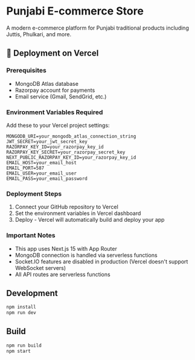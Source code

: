 # Punjabi E-commerce Store

A modern e-commerce platform for Punjabi traditional products including Juttis, Phulkari, and more.

## 🚀 Deployment on Vercel

### Prerequisites
- MongoDB Atlas database
- Razorpay account for payments
- Email service (Gmail, SendGrid, etc.)

### Environment Variables Required
Add these to your Vercel project settings:

```env
MONGODB_URI=your_mongodb_atlas_connection_string
JWT_SECRET=your_jwt_secret_key
RAZORPAY_KEY_ID=your_razorpay_key_id
RAZORPAY_KEY_SECRET=your_razorpay_secret_key
NEXT_PUBLIC_RAZORPAY_KEY_ID=your_razorpay_key_id
EMAIL_HOST=your_email_host
EMAIL_PORT=587
EMAIL_USER=your_email_user
EMAIL_PASS=your_email_password
```

### Deployment Steps
1. Connect your GitHub repository to Vercel
2. Set the environment variables in Vercel dashboard
3. Deploy - Vercel will automatically build and deploy your app

### Important Notes
- This app uses Next.js 15 with App Router
- MongoDB connection is handled via serverless functions
- Socket.IO features are disabled in production (Vercel doesn't support WebSocket servers)
- All API routes are serverless functions

## Development

```bash
npm install
npm run dev
```

## Build

```bash
npm run build
npm start
```
